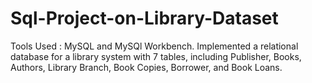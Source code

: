 # Sql-Project-on-Library-Dataset
Tools Used : MySQL and MySQl Workbench. Implemented a relational database for a library system with 7 tables, including Publisher, Books, Authors, Library Branch, Book Copies, Borrower, and Book Loans.
